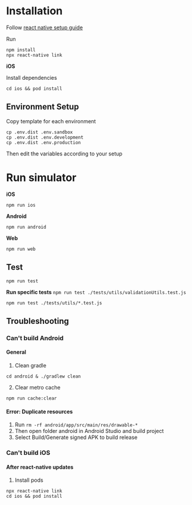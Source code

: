 # Installation

Follow [react native setup guide](https://reactnative.dev/docs/environment-setup)

Run

```
npm install
npx react-native link
```

**iOS**

Install dependencies

`cd ios && pod install`

## Environment Setup

Copy template for each environment

```
cp .env.dist .env.sandbox
cp .env.dist .env.development
cp .env.dist .env.production
```

Then edit the variables according to your setup

# Run simulator

**iOS**

`npm run ios`

**Android**

`npm run android`

**Web**

`npm run web`



## Test

`npm run test`

**Run specific tests**
`npm run test ./tests/utils/validationUtils.test.js`

`npm run test ./tests/utils/*.test.js`


## Troubleshooting

### Can't build Android

#### General

1. Clean gradle

`cd android & ./gradlew clean`

2. Clear metro cache

`npm run cache:clear`

#### Error: Duplicate resources

1. Run `rm -rf android/app/src/main/res/drawable-*`
2. Then open folder android in Android Studio and build project
3. Select Build/Generate signed APK to build release



### Can't build iOS

#### After react-native updates

1. Install pods

```
npx react-native link
cd ios && pod install
```
